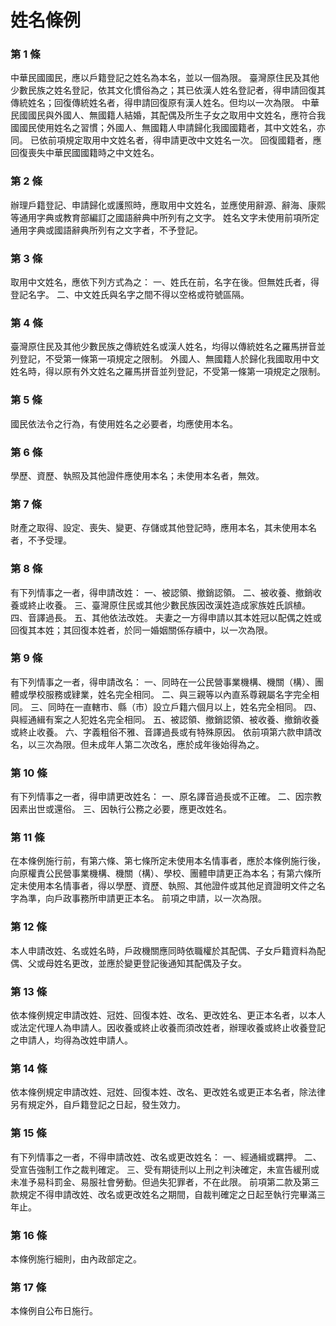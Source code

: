 # 姓名條例

### 第 1 條

中華民國國民，應以戶籍登記之姓名為本名，並以一個為限。
臺灣原住民及其他少數民族之姓名登記，依其文化慣俗為之；其已依漢人姓名登記者，得申請回復其傳統姓名；回復傳統姓名者，得申請回復原有漢人姓名。但均以一次為限。
中華民國國民與外國人、無國籍人結婚，其配偶及所生子女之取用中文姓名，應符合我國國民使用姓名之習慣；外國人、無國籍人申請歸化我國國籍者，其中文姓名，亦同。
已依前項規定取用中文姓名者，得申請更改中文姓名一次。
回復國籍者，應回復喪失中華民國國籍時之中文姓名。

### 第 2 條

辦理戶籍登記、申請歸化或護照時，應取用中文姓名，並應使用辭源、辭海、康熙等通用字典或教育部編訂之國語辭典中所列有之文字。
姓名文字未使用前項所定通用字典或國語辭典所列有之文字者，不予登記。

### 第 3 條

取用中文姓名，應依下列方式為之：
一、姓氏在前，名字在後。但無姓氏者，得登記名字。
二、中文姓氏與名字之間不得以空格或符號區隔。

### 第 4 條

臺灣原住民及其他少數民族之傳統姓名或漢人姓名，均得以傳統姓名之羅馬拼音並列登記，不受第一條第一項規定之限制。
外國人、無國籍人於歸化我國取用中文姓名時，得以原有外文姓名之羅馬拼音並列登記，不受第一條第一項規定之限制。

### 第 5 條

國民依法令之行為，有使用姓名之必要者，均應使用本名。

### 第 6 條

學歷、資歷、執照及其他證件應使用本名；未使用本名者，無效。

### 第 7 條

財產之取得、設定、喪失、變更、存儲或其他登記時，應用本名，其未使用本名者，不予受理。

### 第 8 條

有下列情事之一者，得申請改姓：
一、被認領、撤銷認領。
二、被收養、撤銷收養或終止收養。
三、臺灣原住民或其他少數民族因改漢姓造成家族姓氏誤植。
四、音譯過長。
五、其他依法改姓。
夫妻之一方得申請以其本姓冠以配偶之姓或回復其本姓；其回復本姓者，於同一婚姻關係存續中，以一次為限。

### 第 9 條

有下列情事之一者，得申請改名：
一、同時在一公民營事業機構、機關（構）、團體或學校服務或肄業，姓名完全相同。
二、與三親等以內直系尊親屬名字完全相同。
三、同時在一直轄市、縣（市）設立戶籍六個月以上，姓名完全相同。
四、與經通緝有案之人犯姓名完全相同。
五、被認領、撤銷認領、被收養、撤銷收養或終止收養。
六、字義粗俗不雅、音譯過長或有特殊原因。
依前項第六款申請改名，以三次為限。但未成年人第二次改名，應於成年後始得為之。

### 第 10 條

有下列情事之一者，得申請更改姓名：
一、原名譯音過長或不正確。
二、因宗教因素出世或還俗。
三、因執行公務之必要，應更改姓名。

### 第 11 條

在本條例施行前，有第六條、第七條所定未使用本名情事者，應於本條例施行後，向原權責公民營事業機構、機關（構）、學校、團體申請更正為本名；有第六條所定未使用本名情事者，得以學歷、資歷、執照、其他證件或其他足資證明文件之名字為準，向戶政事務所申請更正本名。
前項之申請，以一次為限。

### 第 12 條

本人申請改姓、名或姓名時，戶政機關應同時依職權於其配偶、子女戶籍資料為配偶、父或母姓名更改，並應於變更登記後通知其配偶及子女。

### 第 13 條

依本條例規定申請改姓、冠姓、回復本姓、改名、更改姓名、更正本名者，以本人或法定代理人為申請人。因收養或終止收養而須改姓者，辦理收養或終止收養登記之申請人，均得為改姓申請人。

### 第 14 條

依本條例規定申請改姓、冠姓、回復本姓、改名、更改姓名或更正本名者，除法律另有規定外，自戶籍登記之日起，發生效力。

### 第 15 條

有下列情事之一者，不得申請改姓、改名或更改姓名：
一、經通緝或羈押。
二、受宣告強制工作之裁判確定。
三、受有期徒刑以上刑之判決確定，未宣告緩刑或未准予易科罰金、易服社會勞動。但過失犯罪者，不在此限。
前項第二款及第三款規定不得申請改姓、改名或更改姓名之期間，自裁判確定之日起至執行完畢滿三年止。

### 第 16 條

本條例施行細則，由內政部定之。

### 第 17 條

本條例自公布日施行。
